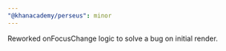```yaml
---
"@khanacademy/perseus": minor
---
```


Reworked onFocusChange logic to solve a bug on initial render.
